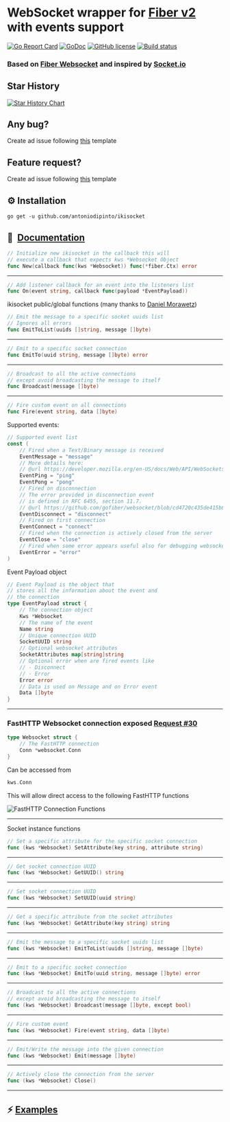 
# WebSocket wrapper for [Fiber v2](https://github.com/gofiber/fiber) with events support
[![Go Report Card](https://goreportcard.com/badge/github.com/antoniodipinto/ikisocket)](https://goreportcard.com/report/github.com/antoniodipinto/ikisocket)
[![GoDoc](https://godoc.org/github.com/antoniodipinto/ikisocket?status.svg)](https://godoc.org/github.com/antoniodipinto/ikisocket)
[![GitHub license](https://img.shields.io/badge/license-MIT-blue.svg)](https://github.com/antoniodipinto/ikisocket/blob/master/LICENSE)
[![Build status](https://github.com/antoniodipinto/ikisocket/actions/workflows/go.yml/badge.svg)](https://github.com/antoniodipinto/ikisocket/)
### Based on [Fiber Websocket](https://github.com/gofiber/websocket) and inspired by [Socket.io](https://github.com/socketio/socket.io)

## Star History

[![Star History Chart](https://api.star-history.com/svg?repos=antoniodipinto/ikisocket&type=Date)](https://star-history.com/#antoniodipinto/ikisocket&Date)



## Any bug?
Create ad issue following [this](https://github.com/antoniodipinto/ikisocket/blob/master/.github/ISSUE_TEMPLATE/bug_report.md) template


## Feature request?
Create ad issue following [this](https://github.com/antoniodipinto/ikisocket/blob/master/.github/ISSUE_TEMPLATE/feature_request.md) template



## ⚙️ Installation

```
go get -u github.com/antoniodipinto/ikisocket
```

## 📖 ️ [Documentation](https://pkg.go.dev/github.com/antoniodipinto/ikisocket#section-documentation)

```go
// Initialize new ikisocket in the callback this will
// execute a callback that expects kws *Websocket Object
func New(callback func(kws *Websocket)) func(*fiber.Ctx) error
```
---
```go
// Add listener callback for an event into the listeners list
func On(event string, callback func(payload *EventPayload))
```

ikisocket public/global functions (many thanks to [Daniel Morawetz](https://github.com/dmorawetz))

```go
// Emit the message to a specific socket uuids list
// Ignores all errors
func EmitToList(uuids []string, message []byte)
```
---

```go
// Emit to a specific socket connection
func EmitTo(uuid string, message []byte) error
```
---

```go
// Broadcast to all the active connections
// except avoid broadcasting the message to itself
func Broadcast(message []byte)
```
---
```go
// Fire custom event on all connections
func Fire(event string, data []byte) 
```

Supported events:

```go
// Supported event list
const (
	// Fired when a Text/Binary message is received
	EventMessage = "message"
	// More details here:
	// @url https://developer.mozilla.org/en-US/docs/Web/API/WebSockets_API/Writing_WebSocket_servers#Pings_and_Pongs_The_Heartbeat_of_WebSockets
	EventPing = "ping"
	EventPong = "pong"
	// Fired on disconnection
	// The error provided in disconnection event
	// is defined in RFC 6455, section 11.7.
	// @url https://github.com/gofiber/websocket/blob/cd4720c435de415b864d975a9ca23a47eaf081ef/websocket.go#L192
	EventDisconnect = "disconnect"
	// Fired on first connection
	EventConnect = "connect"
	// Fired when the connection is actively closed from the server
	EventClose = "close"
	// Fired when some error appears useful also for debugging websockets
	EventError = "error"
)
```
Event Payload object
```go
// Event Payload is the object that
// stores all the information about the event and
// the connection
type EventPayload struct {
	// The connection object
	Kws *Websocket
	// The name of the event
	Name string
	// Unique connection UUID
	SocketUUID string
	// Optional websocket attributes
	SocketAttributes map[string]string
	// Optional error when are fired events like
	// - Disconnect
	// - Error
	Error error
	// Data is used on Message and on Error event
	Data []byte
}
```
---

### FastHTTP Websocket connection exposed [Request #30](https://github.com/antoniodipinto/ikisocket/issues/30)
```go
type Websocket struct {
    // The FastHTTP connection
    Conn *websocket.Conn
}
```
Can be accessed from 
```go 
kws.Conn
```
This will allow direct access to the following FastHTTP functions

![FastHTTP Connection Functions](.github/images/conn_methods.png "FastHTTP Connection functions")


---

Socket instance functions

```go
// Set a specific attribute for the specific socket connection
func (kws *Websocket) SetAttribute(key string, attribute string)
```
---

```go
// Get socket connection UUID
func (kws *Websocket) GetUUID() string
```
---

```go
// Set socket connection UUID
func (kws *Websocket) SetUUID(uuid string)
```
---

```go
// Get a specific attribute from the socket attributes
func (kws *Websocket) GetAttribute(key string) string
```
---


```go
// Emit the message to a specific socket uuids list
func (kws *Websocket) EmitToList(uuids []string, message []byte) 
```
---

```go
// Emit to a specific socket connection
func (kws *Websocket) EmitTo(uuid string, message []byte) error
```
---


```go
// Broadcast to all the active connections
// except avoid broadcasting the message to itself
func (kws *Websocket) Broadcast(message []byte, except bool)
```
---

```go
// Fire custom event
func (kws *Websocket) Fire(event string, data []byte)
```
---

```go
// Emit/Write the message into the given connection
func (kws *Websocket) Emit(message []byte)
```
---


```go
// Actively close the connection from the server
func (kws *Websocket) Close() 
```
---

## ⚡️ [Examples](https://github.com/antoniodipinto/ikisocket/tree/master/examples)



